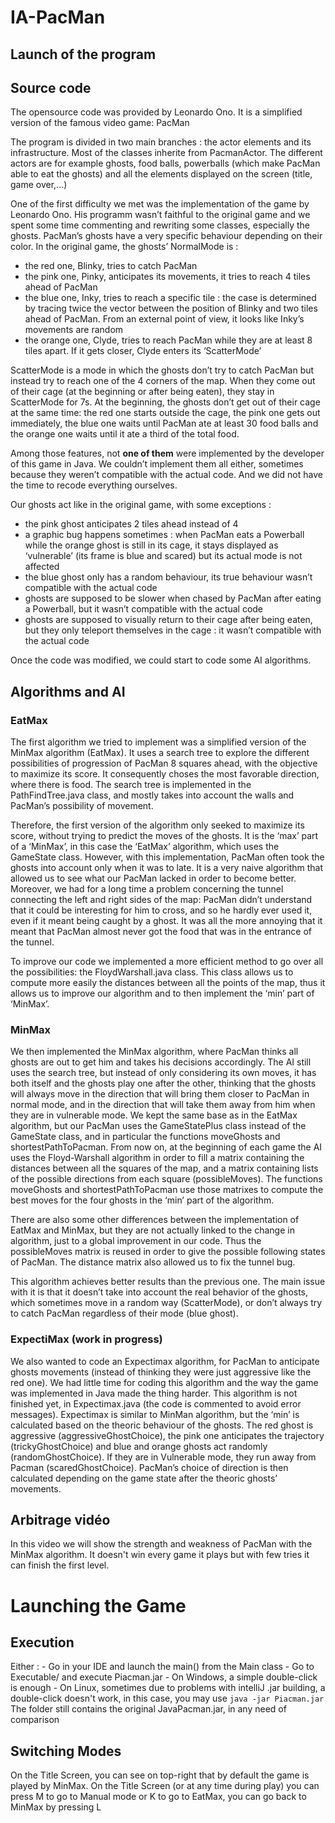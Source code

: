 # IA-PacMan

## Launch of the program


## Source code
The opensource code was provided by Leonardo Ono. It is a simplified version of the famous video game: PacMan

The program is divided in two main branches : the actor elements and its infrastructure. Most of the classes inherite from PacmanActor. The different actors are for example ghosts, food balls, powerballs (which make PacMan able to eat the ghosts) and all the elements displayed on the screen (title, game over,...)

One of the first difficulty we met was the implementation of the game by Leonardo Ono. His programm wasn’t faithful to the original game and we spent some time commenting and rewriting some classes, especially the ghosts. PacMan’s ghosts have a very specific behaviour depending on their color.
In the original game, the ghosts’ NormalMode is :
* the red one, Blinky, tries to catch PacMan
* the pink one, Pinky, anticipates its movements, it tries to reach 4 tiles ahead of PacMan
* the blue one, Inky, tries to reach a specific tile : the case is determined by tracing twice the vector between the position of Blinky and two tiles ahead of PacMan. From an external point of view, it looks like Inky’s movements are random
* the orange one, Clyde, tries to reach PacMan while they are at least 8 tiles apart. If it gets closer, Clyde enters its ‘ScatterMode’

ScatterMode is a mode in which the ghosts don’t try to catch PacMan but instead try to reach one of the 4 corners of the map. When they come out of their cage (at the beginning or after being eaten), they stay in ScatterMode for 7s. At the beginning, the ghosts don’t get out of their cage at the same time: the red one starts outside the cage, the pink one gets out immediately, the blue one waits until PacMan ate at least 30 food balls and the orange one waits until it ate a third of the total food.

Among those features, not **one of them** were implemented by the developer of this game in Java. We couldn’t implement them all either, sometimes because they weren’t compatible with the actual code. And we did not have the time to recode everything ourselves.

Our ghosts act like in the original game, with some exceptions :
* the pink ghost anticipates 2 tiles ahead instead of 4
* a graphic bug happens sometimes : when PacMan eats a Powerball while the orange ghost is still in its cage, it stays displayed as ‘vulnerable’ (its frame is blue and scared) but its actual mode is not affected
* the blue ghost only has a random behaviour, its true behaviour wasn’t compatible with the actual code
* ghosts are supposed to be slower when chased by PacMan after eating a Powerball, but it wasn’t compatible with the actual code
* ghosts are supposed to visually return to their cage after being eaten, but they only teleport themselves in the cage : it wasn’t compatible with the actual code

Once the code was modified, we could start to code some AI algorithms.

## Algorithms and AI

### EatMax

The first algorithm we tried to implement was a simplified version of the MinMax algorithm (EatMax). It uses a search tree to explore the different possibilities of progression of PacMan 8 squares ahead, with the objective to maximize its score. It consequently choses the most favorable direction, where there is food.
The search tree is implemented in the PathFindTree.java class, and mostly takes into account the walls and PacMan’s possibility of movement.


Therefore, the first version of the algorithm only seeked to maximize its score, without trying to predict the moves of the ghosts. It is the ‘max’ part of a ‘MinMax’, in this case the ‘EatMax’ algorithm, which uses the GameState class. However, with this implementation, PacMan often took the ghosts into account only when it was to late. It is a very naive algorithm that allowed us to see what our PacMan lacked in order to become better. Moreover, we had for a long time a problem concerning the tunnel connecting the left and right sides of the map: PacMan didn’t understand that it could be interesting for him to cross, and so he hardly ever used it, even if it meant being caught by a ghost. It was all the more annoying that it meant that PacMan almost never got the food that was in the entrance of the tunnel.

To improve our code we implemented a more efficient method to go over all the possibilities: the FloydWarshall.java class. This class allows us to compute more easily the distances between all the points of the map, thus it allows us to improve our algorithm and to then implement the ‘min’ part of ‘MinMax’.

### MinMax

We then implemented the MinMax algorithm, where PacMan thinks all ghosts are out to get him and takes his decisions accordingly.
The AI still uses the search tree, but instead of only considering its own moves, it has both itself and the ghosts play one after the other, thinking that the ghosts will always move in the direction that will bring them closer to PacMan in normal mode, and in the direction that will take them away from him when they are in vulnerable mode.
We kept the same base as in the EatMax algorithm, but our PacMan uses the GameStatePlus class instead of the GameState class, and in particular the functions moveGhosts and shortestPathToPacman.
From now on, at the beginning of each game the AI uses the Floyd-Warshall algorithm in order to fill a matrix containing the distances between all the squares of the map, and a matrix containing lists of the possible directions from each square (possibleMoves). The functions moveGhosts and shortestPathToPacman use those matrixes to compute the best moves for the four ghosts in the ‘min’ part of the algorithm.

There are also some other differences between the implementation of EatMax and MinMax, but they are not actually linked to the change in algorithm, just to a global improvement in our code. Thus the possibleMoves matrix is reused in order to give the possible following states of PacMan. The distance matrix also allowed us to fix the tunnel bug.

This algorithm achieves better results than the  previous one.
The main issue with it is that it doesn’t take into account the real behavior of the ghosts, which sometimes move in a random way (ScatterMode), or don’t always try to catch PacMan regardless of their mode (blue ghost).


### ExpectiMax (work in progress)
We also wanted to code an Expectimax algorithm, for PacMan to anticipate ghosts movements (instead of thinking they were just aggressive like the red one). We had little time for coding this algorithm and the way the game was implemented in Java made the thing harder. This algorithm is not finished yet, in Expectimax.java (the code is commented to avoid error messages). Expectimax is similar to MinMan algorithm, but the ‘min’ is calculated based on the theoric behaviour of the ghosts. The red ghost is aggressive (aggressiveGhostChoice), the pink one anticipates the trajectory (trickyGhostChoice) and blue and orange ghosts act randomly (randomGhostChoice). If they are in Vulnerable mode, they run away from Pacman (scaredGhostChoice). PacMan’s choice of direction is then calculated depending on the game state after the theoric ghosts’ movements.

## Arbitrage vidéo
In this video we will show the strength and weakness of PacMan with the MinMax algorithm. It doesn't win every game it plays but with few tries it can finish the first level.

# Launching the Game
## Execution
Either :
	- Go in your IDE and launch the main() from the Main class
	- Go to Executable/ and execute Piacman.jar
		- On Windows, a simple double-click is enough
		- On Linux, sometimes due to problems with intelliJ .jar building, a double-click doesn't work, in this case, you may use ```java -jar Piacman.jar```
The folder still contains the original JavaPacman.jar, in any need of comparison

## Switching Modes
On the Title Screen, you can see on top-right that by default the game is played by MinMax.
On the Title Screen (or at any time during play) you can press M to go to Manual mode or K to go to EatMax, you can go back to MinMax by pressing L
